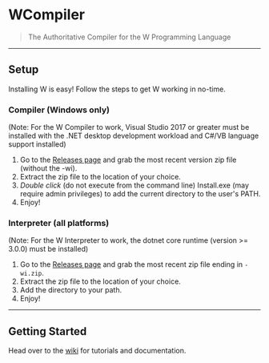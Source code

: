 # WCompiler
>	The Authoritative Compiler for the W Programming Language  
---  
##	Setup  
Installing W is easy! Follow the steps to get W working in no-time.  
###	Compiler (Windows only)  
(Note: For the W Compiler to work, Visual Studio 2017 or greater must be installed with the .NET desktop development workload and C#/VB language support installed)  
  1. Go to the [Releases page](https://github.com/wessupermare/WCompiler/releases) and grab the most recent version zip file (without the -wi).  
  2. Extract the zip file to the location of your choice.  
  3. _Double click_ (do not execute from the command line) Install.exe (may require admin privileges) to add the current directory to the user's PATH.  
  4. Enjoy!  
###	Interpreter (all platforms)  
(Note: For the W Interpreter to work, the dotnet core runtime (version >= 3.0.0) must be installed)  
  1. Go to the [Releases page](https://github.com/wessupermare/WCompiler/releases) and grab the most recent zip file ending in `-wi.zip`.  
  2. Extract the zip file to the location of your choice.  
  3. Add the directory to your path.  
  4. Enjoy!  
---  
##  Getting Started  
Head over to the [wiki](https://github.com/wessupermare/WCompiler/wiki) for tutorials and documentation.
